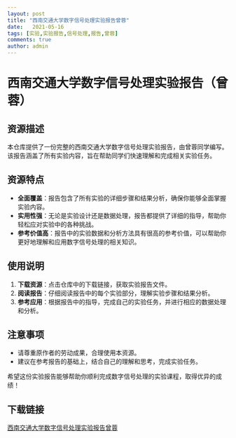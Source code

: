 ```yaml
---
layout: post
title: "西南交通大学数字信号处理实验报告曾蓉"
date:   2021-05-16
tags: [实验,实验报告,信号处理,报告,曾蓉]
comments: true
author: admin
---
```

# 西南交通大学数字信号处理实验报告（曾蓉）

## 资源描述

本仓库提供了一份完整的西南交通大学数字信号处理实验报告，由曾蓉同学编写。该报告涵盖了所有实验内容，旨在帮助同学们快速理解和完成相关实验任务。

## 资源特点

- **全面覆盖**：报告包含了所有实验的详细步骤和结果分析，确保你能够全面掌握实验内容。
- **实用性强**：无论是实验设计还是数据处理，报告都提供了详细的指导，帮助你轻松应对实验中的各种挑战。
- **参考价值高**：报告中的实验数据和分析方法具有很高的参考价值，可以帮助你更好地理解和应用数字信号处理的相关知识。

## 使用说明

1. **下载资源**：点击仓库中的下载链接，获取实验报告文件。
2. **阅读报告**：仔细阅读报告中的每个实验部分，理解实验步骤和结果分析。
3. **参考应用**：根据报告中的指导，完成自己的实验任务，并进行相应的数据处理和分析。

## 注意事项

- 请尊重原作者的劳动成果，合理使用本资源。
- 建议在参考报告的基础上，结合自己的理解和思考，完成实验任务。

希望这份实验报告能够帮助你顺利完成数字信号处理的实验课程，取得优异的成绩！

## 下载链接

[西南交通大学数字信号处理实验报告曾蓉](https://pan.quark.cn/s/85c79b6bcbe2)